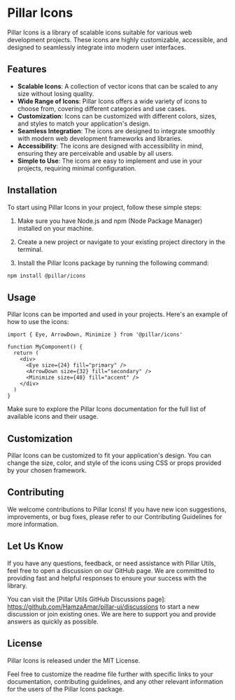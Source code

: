 # Pillar Icons

Pillar Icons is a library of scalable icons suitable for various web development projects. These icons are highly customizable, accessible, and designed to seamlessly integrate into modern user interfaces.

## Features

- **Scalable Icons**: A collection of vector icons that can be scaled to any size without losing quality.
- **Wide Range of Icons**: Pillar Icons offers a wide variety of icons to choose from, covering different categories and use cases.
- **Customization**: Icons can be customized with different colors, sizes, and styles to match your application's design.
- **Seamless Integration**: The icons are designed to integrate smoothly with modern web development frameworks and libraries.
- **Accessibility**: The icons are designed with accessibility in mind, ensuring they are perceivable and usable by all users.
- **Simple to Use**: The icons are easy to implement and use in your projects, requiring minimal configuration.

## Installation

To start using Pillar Icons in your project, follow these simple steps:

1. Make sure you have Node.js and npm (Node Package Manager) installed on your machine.

1. Create a new project or navigate to your existing project directory in the terminal.

1. Install the Pillar Icons package by running the following command:

```bash
npm install @pillar/icons
```

## Usage

Pillar Icons can be imported and used in your projects. Here's an example of how to use the icons:

```tsx
import { Eye, ArrowDown, Minimize } from '@pillar/icons'

function MyComponent() {
  return (
    <div>
      <Eye size={24} fill="primary" />
      <ArrowDown size={32} fill="secondary" />
      <Minimize size={48} fill="accent" />
    </div>
  )
}
```

Make sure to explore the Pillar Icons documentation for the full list of available icons and their usage.

## Customization

Pillar Icons can be customized to fit your application's design. You can change the size, color, and style of the icons using CSS or props provided by your chosen framework.

## Contributing

We welcome contributions to Pillar Icons! If you have new icon suggestions, improvements, or bug fixes, please refer to our Contributing Guidelines for more information.

## Let Us Know

If you have any questions, feedback, or need assistance with Pillar Utils, feel free to open a discussion on our GitHub page. We are committed to providing fast and helpful responses to ensure your success with the library.

You can visit the [Pillar Utils GitHub Discussions page]: https://github.com/HamzaAmar/pillar-ui/discussions to start a new discussion or join existing ones. We are here to support you and provide answers as quickly as possible.

## License

Pillar Icons is released under the MIT License.

Feel free to customize the readme file further with specific links to your documentation, contributing guidelines, and any other relevant information for the users of the Pillar Icons package.
